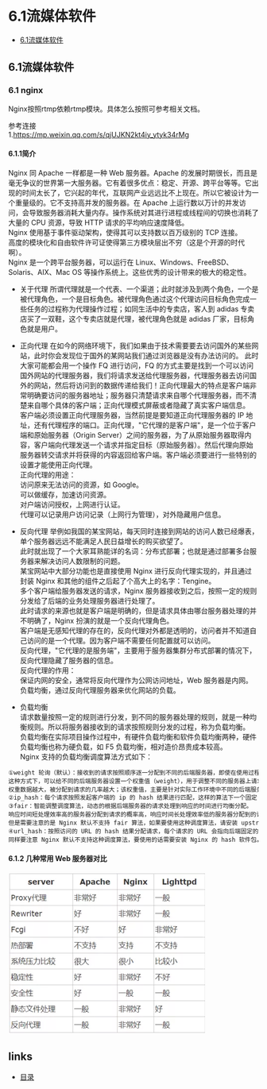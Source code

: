 # 6.1流媒体软件
- [6.1流媒体软件](#6.1)

## <a id="6.1">6.1流媒体软件</a>
### 6.1 nginx
Nginx按照rtmp依赖rtmp模块。具体怎么按照可参考相关文档。    

参考连接   
1.https://mp.weixin.qq.com/s/qjUJKN2kt4iy_ytyk34rMg  

#### 6.1.1简介
Nginx 同 Apache 一样都是一种 Web 服务器。Apache 的发展时期很长，而且是毫无争议的世界第一大服务器。它有着很多优点：稳定、开源、跨平台等等。它出现的时间太长了，它兴起的年代，互联网产业远远比不上现在。所以它被设计为一个重量级的。它不支持高并发的服务器。在 Apache 上运行数以万计的并发访问，会导致服务器消耗大量内存。操作系统对其进行进程或线程间的切换也消耗了大量的 CPU 资源，导致 HTTP 请求的平均响应速度降低。  
Nginx 使用基于事件驱动架构，使得其可以支持数以百万级别的 TCP 连接。  
高度的模块化和自由软件许可证使得第三方模块层出不穷（这是个开源的时代啊）。  
Nginx 是一个跨平台服务器，可以运行在 Linux、Windows、FreeBSD、Solaris、AIX、Mac OS 等操作系统上。这些优秀的设计带来的极大的稳定性。  

- 关于代理
所谓代理就是一个代表、一个渠道；此时就涉及到两个角色，一个是被代理角色，一个是目标角色。被代理角色通过这个代理访问目标角色完成一些任务的过程称为代理操作过程；如同生活中的专卖店，客人到 adidas 专卖店买了一双鞋，这个专卖店就是代理，被代理角色就是 adidas 厂家，目标角色就是用户。  

- 正向代理
在如今的网络环境下，我们如果由于技术需要要去访问国外的某些网站，此时你会发现位于国外的某网站我们通过浏览器是没有办法访问的。
此时大家可能都会用一个操作 FQ 进行访问，FQ 的方式主要是找到一个可以访问国外网站的代理服务器，我们将请求发送给代理服务器，代理服务器去访问国外的网站，然后将访问到的数据传递给我们！正向代理最大的特点是客户端非常明确要访问的服务器地址；服务器只清楚请求来自哪个代理服务器，而不清楚来自哪个具体的客户端；正向代理模式屏蔽或者隐藏了真实客户端信息。  
客户端必须设置正向代理服务器，当然前提是要知道正向代理服务器的 IP 地址，还有代理程序的端口。正向代理，"它代理的是客户端"，是一个位于客户端和原始服务器（Origin Server）之间的服务器，为了从原始服务器取得内容，客户端向代理发送一个请求并指定目标（原始服务器）。然后代理向原始服务器转交请求并将获得的内容返回给客户端。客户端必须要进行一些特别的设置才能使用正向代理。  
正向代理的用途：  
访问原来无法访问的资源，如 Google。  
可以做缓存，加速访问资源。  
对户端访问授权，上网进行认证。  
代理可以记录用户访问记录（上网行为管理），对外隐藏用户信息。 

- 反向代理
举例如我国的某宝网站，每天同时连接到网站的访问人数已经爆表，单个服务器远远不能满足人民日益增长的购买欲望了。  
此时就出现了一个大家耳熟能详的名词：分布式部署；也就是通过部署多台服务器来解决访问人数限制的问题。  
某宝网站中大部分功能也是直接使用 Nginx 进行反向代理实现的，并且通过封装 Nginx 和其他的组件之后起了个高大上的名字：Tengine。  
多个客户端给服务器发送的请求，Nginx 服务器接收到之后，按照一定的规则分发给了后端的业务处理服务器进行处理了。   
此时请求的来源也就是客户端是明确的，但是请求具体由哪台服务器处理的并不明确了，Nginx 扮演的就是一个反向代理角色。    
客户端是无感知代理的存在的，反向代理对外都是透明的，访问者并不知道自己访问的是一个代理。因为客户端不需要任何配置就可以访问。  
反向代理，"它代理的是服务端"，主要用于服务器集群分布式部署的情况下，反向代理隐藏了服务器的信息。  
反向代理的作用：  
保证内网的安全，通常将反向代理作为公网访问地址，Web 服务器是内网。  
负载均衡，通过反向代理服务器来优化网站的负载。  

- 负载均衡  
请求数量按照一定的规则进行分发，到不同的服务器处理的规则，就是一种均衡规则。所以将服务器接收到的请求按照规则分发的过程，称为负载均衡。  
负载均衡在实际项目操作过程中，有硬件负载均衡和软件负载均衡两种，硬件负载均衡也称为硬负载，如 F5 负载均衡，相对造价昂贵成本较高。  
Nginx 支持的负载均衡调度算法方式如下：  

```Go
①weight 轮询（默认）：接收到的请求按照顺序逐一分配到不同的后端服务器，即使在使用过程中，某一台后端服务器宕机，Nginx 会自动将该服务器剔除出队列，请求受理情况不会受到任何影响。
这种方式下，可以给不同的后端服务器设置一个权重值（weight），用于调整不同的服务器上请求的分配率。
权重数据越大，被分配到请求的几率越大；该权重值，主要是针对实际工作环境中不同的后端服务器硬件配置进行调整的。
②ip_hash：每个请求按照发起客户端的 ip 的 hash 结果进行匹配，这样的算法下一个固定 ip 地址的客户端总会访问到同一个后端服务器，这也在一定程度上解决了集群部署环境下 Session 共享的问题。
③fair：智能调整调度算法，动态的根据后端服务器的请求处理到响应的时间进行均衡分配。
响应时间短处理效率高的服务器分配到请求的概率高，响应时间长处理效率低的服务器分配到的请求少，它是结合了前两者的优点的一种调度算法。
但是需要注意的是 Nginx 默认不支持 fair 算法，如果要使用这种调度算法，请安装 upstream_fair 模块。
④url_hash：按照访问的 URL 的 hash 结果分配请求，每个请求的 URL 会指向后端固定的某个服务器，可以在 Nginx 作为静态服务器的情况下提高缓存效率。
同样要注意 Nginx 默认不支持这种调度算法，要使用的话需要安装 Nginx 的 hash 软件包。
```

#### 6.1.2 几种常用 Web 服务器对比

<img src="./image/2-144.png" style="zoom:100%" />

## links
  * [目录](<音视频入门到精通目录.md>)